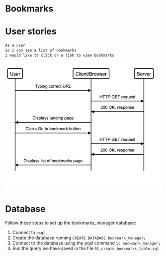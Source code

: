 # Bookmarks

# User stories

```
As a user
So I can see a list of bookmarks
I would like to click on a link to view bookmarks
```

![Domain Model for US-1](public/assets/FirstUserStoryDomainModel.png)

# Database

Follow these steps to set up the bookmarks_manager database:

1) Connect to `psql`
2) Create the database running `CREATE DATABASE bookmark_manager;`
3) Connect to the database using the pqsl command `\c bookmark_manager;`
4) Run the query we have saved in the file `01_create_bookmarks_table.sql`

